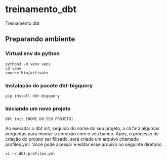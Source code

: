 # treinamento_dbt
Treinamento dbt

## Preparando ambiente

### Virtual env do python
```
python3 -m venv venv
cd venv
source bin/activate
```

### Instalação do pacote dbt-bigquery
```
pip install dbt-bigquery
```
### Iniciando um novo projeto
```
dbt init [NOME_DO_SEU_PROJETO]
```

Ao executar o dbt init, seguido do nome do seu projeto, a cli fará algumas perguntas para montar a conexão com o seu banco. 
Após, o processo de criação do projeto ser filizado, será criado um arquivo chamado profiles.yml. Você pode acessar e editar 
esse arquivo no seguinte diretório
```
vi ~/.dbt.profiles.yml
```
